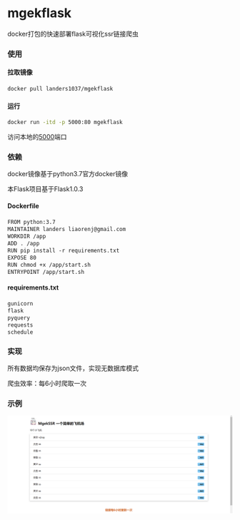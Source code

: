 # mgekflask
docker打包的快速部署flask可视化ssr链接爬虫

### 使用

#### 拉取镜像

```sh
docker pull landers1037/mgekflask
```

#### 运行

```sh
docker run -itd -p 5000:80 mgekflask
```

访问本地的[5000](http://127.0.0.1:5000)端口

### 依赖

docker镜像基于python3.7官方docker镜像

本Flask项目基于Flask1.0.3

#### Dockerfile

```
FROM python:3.7
MAINTAINER landers liaorenj@gmail.com
WORKDIR /app
ADD . /app
RUN pip install -r requirements.txt
EXPOSE 80
RUN chmod +x /app/start.sh
ENTRYPOINT /app/start.sh
```

#### requirements.txt

```
gunicorn
flask
pyquery
requests
schedule
```

### 实现

所有数据均保存为json文件，实现无数据库模式

爬虫效率：每6小时爬取一次

### 示例

![demo](./demo.png)

